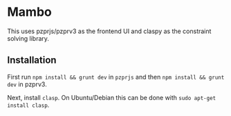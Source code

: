 # Mambo

This uses pzprjs/pzprv3 as the frontend UI and claspy as the constraint solving library.

## Installation
First run `npm install && grunt dev` in `pzprjs` and then `npm install && grunt dev` in pzprv3.

Next, install `clasp`. On Ubuntu/Debian this can be done with `sudo apt-get install clasp`.
